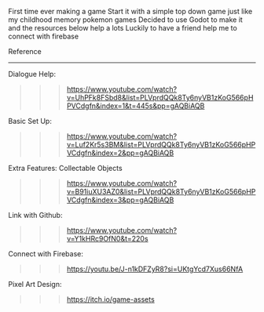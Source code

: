 First time ever making a game
Start it with a simple top down game just like my childhood memory pokemon games
Decided to use Godot to make it and the resources below help a lots
Luckily to have a friend help me to connect with firebase

Reference
___________________________________
Dialogue Help:
>>> https://www.youtube.com/watch?v=UhPFk8FSbd8&list=PLVprdQQk8Ty6nyVB1zKoG566pHPVCdgfn&index=1&t=445s&pp=gAQBiAQB

Basic Set Up:
>>> https://www.youtube.com/watch?v=Luf2Kr5s3BM&list=PLVprdQQk8Ty6nyVB1zKoG566pHPVCdgfn&index=2&pp=gAQBiAQB

Extra Features:
Collectable Objects
>>> https://www.youtube.com/watch?v=B91iuXU3AZ0&list=PLVprdQQk8Ty6nyVB1zKoG566pHPVCdgfn&index=3&pp=gAQBiAQB

Link with Github:
>>> https://www.youtube.com/watch?v=Y1kHRc9OfN0&t=220s

Connect with Firebase:
>>> https://youtu.be/J-n1kDFZyR8?si=UKtgYcd7Xus66NfA

Pixel Art Design:
>>> https://itch.io/game-assets
